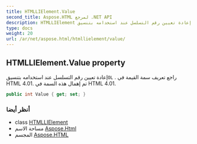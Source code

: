```yaml
---
title: HTMLLIElement.Value
second_title: Aspose.HTML لمرجع .NET API
description: HTMLLIElement ملكية. إعادة تعيين رقم التسلسل عند استخدامه بتنسيقOL . راجع تعريف سمة القيمة في HTML 4.01. تم إهمال هذه السمة في HTML 4.01.
type: docs
weight: 20
url: /ar/net/aspose.html/htmllielement/value/
---
```

## HTMLLIElement.Value property

إعادة تعيين رقم التسلسل عند استخدامه بتنسيق`OL` . راجع تعريف سمة القيمة في HTML 4.01. تم إهمال هذه السمة في HTML 4.01.

```csharp
public int Value { get; set; }
```

### أنظر أيضا

* class [HTMLLIElement](../)
* مساحة الاسم [Aspose.Html](../../htmllielement/)
* المجسم [Aspose.HTML](../../../)


